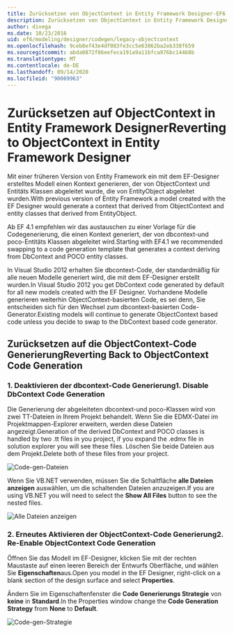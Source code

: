 ```yaml
---
title: Zurücksetzen von ObjectContext in Entity Framework Designer-EF6
description: Zurücksetzen von ObjectContext in Entity Framework Designer in Entity Framework 6
author: divega
ms.date: 10/23/2016
uid: ef6/modeling/designer/codegen/legacy-objectcontext
ms.openlocfilehash: 9ceb8ef43e4df083fe3cc5e63862ba2eb338f659
ms.sourcegitcommit: abda0872f86eefeca191a9a11bfca976bc14468b
ms.translationtype: MT
ms.contentlocale: de-DE
ms.lasthandoff: 09/14/2020
ms.locfileid: "90069963"
---
```

# <a name="reverting-to-objectcontext-in-entity-framework-designer"></a><span data-ttu-id="17ba0-103">Zurücksetzen auf ObjectContext in Entity Framework Designer</span><span class="sxs-lookup"><span data-stu-id="17ba0-103">Reverting to ObjectContext in Entity Framework Designer</span></span>
<span data-ttu-id="17ba0-104">Mit einer früheren Version von Entity Framework ein mit dem EF-Designer erstelltes Modell einen Kontext generieren, der von ObjectContext und Entitäts Klassen abgeleitet wurde, die von EntityObject abgeleitet wurden.</span><span class="sxs-lookup"><span data-stu-id="17ba0-104">With previous version of Entity Framework a model created with the EF Designer would generate a context that derived from ObjectContext and entity classes that derived from EntityObject.</span></span>

<span data-ttu-id="17ba0-105">Ab EF 4.1 empfehlen wir das austauschen zu einer Vorlage für die Codegenerierung, die einen Kontext generiert, der von dbcontext-und poco-Entitäts Klassen abgeleitet wird.</span><span class="sxs-lookup"><span data-stu-id="17ba0-105">Starting with EF4.1 we recommended swapping to a code generation template that generates a context deriving from DbContext and POCO entity classes.</span></span>

<span data-ttu-id="17ba0-106">In Visual Studio 2012 erhalten Sie dbcontext-Code, der standardmäßig für alle neuen Modelle generiert wird, die mit dem EF-Designer erstellt wurden.</span><span class="sxs-lookup"><span data-stu-id="17ba0-106">In Visual Studio 2012 you get DbContext code generated by default for all new models created with the EF Designer.</span></span> <span data-ttu-id="17ba0-107">Vorhandene Modelle generieren weiterhin ObjectContext-basierten Code, es sei denn, Sie entscheiden sich für den Wechsel zum dbcontext-basierten Code-Generator.</span><span class="sxs-lookup"><span data-stu-id="17ba0-107">Existing models will continue to generate ObjectContext based code unless you decide to swap to the DbContext based code generator.</span></span>

## <a name="reverting-back-to-objectcontext-code-generation"></a><span data-ttu-id="17ba0-108">Zurücksetzen auf die ObjectContext-Code Generierung</span><span class="sxs-lookup"><span data-stu-id="17ba0-108">Reverting Back to ObjectContext Code Generation</span></span>

### <a name="1-disable-dbcontext-code-generation"></a><span data-ttu-id="17ba0-109">1. Deaktivieren der dbcontext-Code Generierung</span><span class="sxs-lookup"><span data-stu-id="17ba0-109">1. Disable DbContext Code Generation</span></span>

<span data-ttu-id="17ba0-110">Die Generierung der abgeleiteten dbcontext-und poco-Klassen wird von zwei TT-Dateien in Ihrem Projekt behandelt. Wenn Sie die EDMX-Datei im Projektmappen-Explorer erweitern, werden diese Dateien angezeigt.</span><span class="sxs-lookup"><span data-stu-id="17ba0-110">Generation of the derived DbContext and POCO classes is handled by two .tt files in you project, if you expand the .edmx file in solution explorer you will see these files.</span></span> <span data-ttu-id="17ba0-111">Löschen Sie beide Dateien aus dem Projekt.</span><span class="sxs-lookup"><span data-stu-id="17ba0-111">Delete both of these files from your project.</span></span>

![Code-gen-Dateien](~/ef6/media/codegenfiles.png)

<span data-ttu-id="17ba0-113">Wenn Sie VB.NET verwenden, müssen Sie die Schaltfläche **alle Dateien anzeigen** auswählen, um die schaltenden Dateien anzuzeigen.</span><span class="sxs-lookup"><span data-stu-id="17ba0-113">If you are using VB.NET you will need to select the **Show All Files** button to see the nested files.</span></span>

![Alle Dateien anzeigen](~/ef6/media/showallfiles.png)

### <a name="2-re-enable-objectcontext-code-generation"></a><span data-ttu-id="17ba0-115">2. Erneutes Aktivieren der ObjectContext-Code Generierung</span><span class="sxs-lookup"><span data-stu-id="17ba0-115">2. Re-Enable ObjectContext Code Generation</span></span>

<span data-ttu-id="17ba0-116">Öffnen Sie das Modell im EF-Designer, klicken Sie mit der rechten Maustaste auf einen leeren Bereich der Entwurfs Oberfläche, und wählen Sie **Eigenschaften**aus.</span><span class="sxs-lookup"><span data-stu-id="17ba0-116">Open you model in the EF Designer, right-click on a blank section of the design surface and select **Properties**.</span></span>

<span data-ttu-id="17ba0-117">Ändern Sie im Eigenschaftenfenster die **Code Generierungs Strategie** von **keine** in **Standard**.</span><span class="sxs-lookup"><span data-stu-id="17ba0-117">In the Properties window change the **Code Generation Strategy** from **None** to **Default**.</span></span>

![Code-gen-Strategie](~/ef6/media/codegenstrategy.png)
